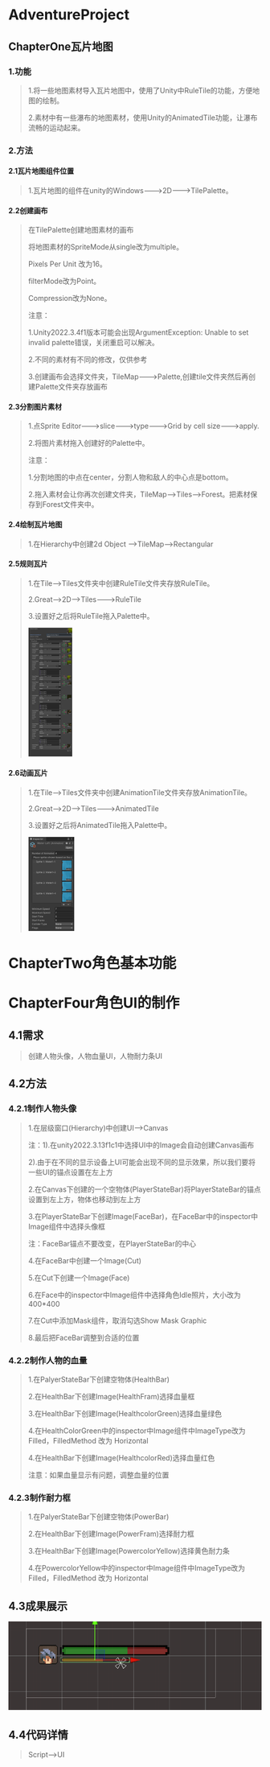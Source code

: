 # AdventureProject

## ChapterOne瓦片地图

### 1.功能

> 1.将一些地图素材导入瓦片地图中，使用了Unity中RuleTile的功能，方便地图的绘制。
>
> 2.素材中有一些瀑布的地图素材，使用Unity的AnimatedTile功能，让瀑布流畅的运动起来。

### 2.方法

#### 2.1瓦片地图组件位置

> 1.瓦片地图的组件在unity的Windows--->2D--->TilePalette。

#### 2.2创建画布

>在TilePalette创建地图素材的画布
>
>将地图素材的SpriteMode从single改为multiple。
>
>Pixels Per Unit 改为16。
>
>filterMode改为Point。
>
>Compression改为None。
>
>注意：
>
>1.Unity2022.3.4f1版本可能会出现ArgumentException: Unable to set invalid palette错误，关闭重启可以解决。
>
>2.不同的素材有不同的修改，仅供参考
>
>3.创建画布会选择文件夹，TileMap--->Palette,创建tile文件夹然后再创建Palette文件夹存放画布

#### 2.3分割图片素材

> 1.点Sprite Editor--->slice--->type--->Grid by cell size--->apply.
>
> 2.将图片素材拖入创建好的Palette中。
>
> 注意：
>
> 1.分割地图的中点在center，分割人物和敌人的中心点是bottom。
>
> 2.拖入素材会让你再次创建文件夹，TileMap-->Tiles-->Forest。把素材保存到Forest文件夹中。

#### 2.4绘制瓦片地图

>1.在Hierarchy中创建2d Object -->TileMap-->Rectangular

#### 2.5规则瓦片

> 1.在Tile-->Tiles文件夹中创建RuleTile文件夹存放RuleTile。
>
> 2.Great-->2D-->Tiles--->RuleTile
>
> 3.设置好之后将RuleTile拖入Palette中。
>
> <img src="./assets/image-20231226173233714.png" alt="image-20231226173233714" style="zoom: 25%;" />

#### 2.6动画瓦片

>1.在Tile-->Tiles文件夹中创建AnimationTile文件夹存放AnimationTile。
>
>2.Great-->2D-->Tiles--->AnimatedTile
>
>3.设置好之后将AnimatedTile拖入Palette中。
>
><img src="./assets/image-20231226174531427.png" alt="image-20231226174531427" style="zoom:25%;" />

# ChapterTwo角色基本功能

# ChapterFour角色UI的制作

## 4.1需求

>创建人物头像，人物血量UI，人物耐力条UI

## 4.2方法

### 4.2.1制作人物头像

>1.在层级窗口(Hierarchy)中创建UI-->Canvas
>
>注：1).在unity2022.3.13f1c1中选择UI中的Image会自动创建Canvas画布
>
>​        2).由于在不同的显示设备上UI可能会出现不同的显示效果，所以我们要将一些UI的锚点设置在左上方
>
>2.在Canvas下创建的一个空物体(PlayerStateBar)将PlayerStateBar的锚点设置到左上方，物体也移动到左上方
>
>3.在PlayerStateBar下创建Image(FaceBar)，在FaceBar中的inspector中Image组件中选择头像框
>
>注：FaceBar锚点不要改变，在PlayerStateBar的中心
>
>4.在FaceBar中创建一个Image(Cut)
>
>5.在Cut下创建一个Image(Face)
>
>6.在Face中的inspector中Image组件中选择角色Idle照片，大小改为400*400
>
>7.在Cut中添加Mask组件，取消勾选Show Mask Graphic
>
>8.最后把FaceBar调整到合适的位置

### 4.2.2制作人物的血量

>1.在PalyerStateBar下创建空物体(HealthBar)
>
>2.在HealthBar下创建Image(HealthFram)选择血量框
>
>3.在HealthBar下创建Image(HealthcolorGreen)选择血量绿色
>
>4.在HealthColorGreen中的inspector中Image组件中ImageType改为Filled，FilledMethod 改为 Horizontal
>
>4.在HealthBar下创建Image(HealthcolorRed)选择血量红色
>
>注意：如果血量显示有问题，调整血量的位置

### 4.2.3制作耐力框

>1.在PalyerStateBar下创建空物体(PowerBar)
>
>2.在HealthBar下创建Image(PowerFram)选择耐力框
>
>3.在HealthBar下创建Image(PowercolorYellow)选择黄色耐力条
>
>4.在PowercolorYellow中的inspector中Image组件中ImageType改为Filled，FilledMethod 改为 Horizontal

## 4.3成果展示

![image-20240131193257473](./assets/image-20240131193257473.png)

## 4.4代码详情

>Script-->UI